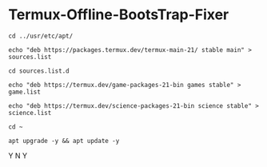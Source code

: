 # Termux-Offline-BootsTrap-Fixer
```ShellSession
cd ../usr/etc/apt/
```
```ShellSession
echo "deb https://packages.termux.dev/termux-main-21/ stable main" > sources.list
```
```ShellSession
cd sources.list.d
```
```ShellSession
echo "deb https://termux.dev/game-packages-21-bin games stable" > game.list
```
```ShellSession
echo "deb https://termux.dev/science-packages-21-bin science stable" > science.list
```
```ShellSession
cd ~
```
```ShellSession
apt upgrade -y && apt update -y
```
Y
N
Y
